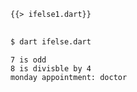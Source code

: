 <!--
title: If / Else
-->

<pre>
<code class="hljs dart">{{> ifelse1.dart}}
</code>
</pre>

```bash
$ dart ifelse.dart
```

```
7 is odd
8 is divisble by 4
monday appointment: doctor
```
